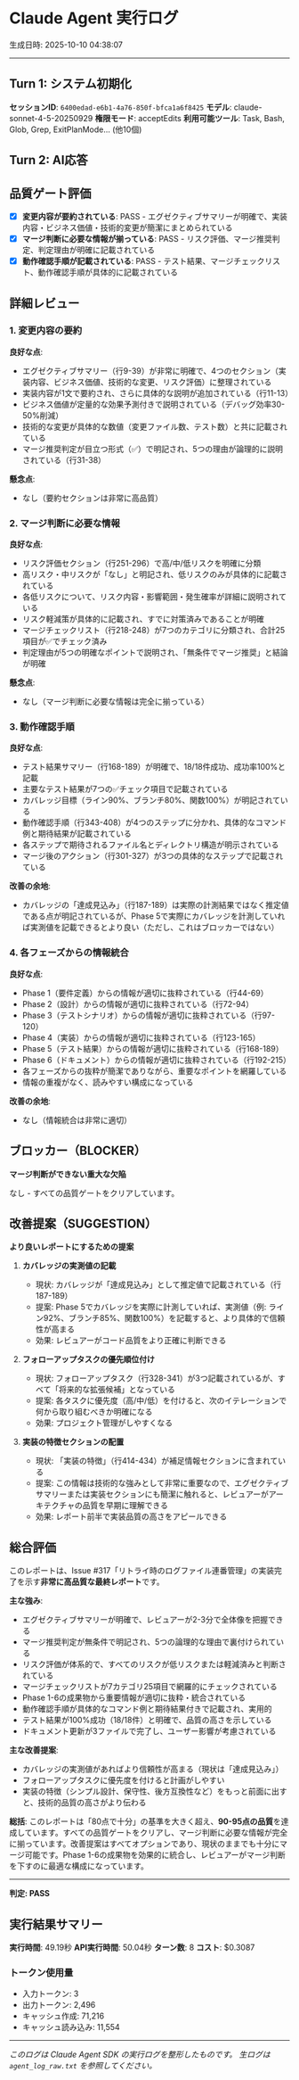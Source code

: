 # Claude Agent 実行ログ

生成日時: 2025-10-10 04:38:07

---

## Turn 1: システム初期化

**セッションID**: `6400edad-e6b1-4a76-850f-bfca1a6f8425`
**モデル**: claude-sonnet-4-5-20250929
**権限モード**: acceptEdits
**利用可能ツール**: Task, Bash, Glob, Grep, ExitPlanMode... (他10個)

## Turn 2: AI応答

## 品質ゲート評価

- [x] **変更内容が要約されている**: PASS - エグゼクティブサマリーが明確で、実装内容・ビジネス価値・技術的変更が簡潔にまとめられている
- [x] **マージ判断に必要な情報が揃っている**: PASS - リスク評価、マージ推奨判定、判定理由が明確に記載されている
- [x] **動作確認手順が記載されている**: PASS - テスト結果、マージチェックリスト、動作確認手順が具体的に記載されている

## 詳細レビュー

### 1. 変更内容の要約

**良好な点**:
- エグゼクティブサマリー（行9-39）が非常に明確で、4つのセクション（実装内容、ビジネス価値、技術的な変更、リスク評価）に整理されている
- 実装内容が1文で要約され、さらに具体的な説明が追加されている（行11-13）
- ビジネス価値が定量的な効果予測付きで説明されている（デバッグ効率30-50%削減）
- 技術的な変更が具体的な数値（変更ファイル数、テスト数）と共に記載されている
- マージ推奨判定が目立つ形式（✅）で明記され、5つの理由が論理的に説明されている（行31-38）

**懸念点**:
- なし（要約セクションは非常に高品質）

### 2. マージ判断に必要な情報

**良好な点**:
- リスク評価セクション（行251-296）で高/中/低リスクを明確に分類
- 高リスク・中リスクが「なし」と明記され、低リスクのみが具体的に記載されている
- 各低リスクについて、リスク内容・影響範囲・発生確率が詳細に説明されている
- リスク軽減策が具体的に記載され、すでに対策済みであることが明確
- マージチェックリスト（行218-248）が7つのカテゴリに分類され、合計25項目が✅でチェック済み
- 判定理由が5つの明確なポイントで説明され、「無条件でマージ推奨」と結論が明確

**懸念点**:
- なし（マージ判断に必要な情報は完全に揃っている）

### 3. 動作確認手順

**良好な点**:
- テスト結果サマリー（行168-189）が明確で、18/18件成功、成功率100%と記載
- 主要なテスト結果が7つの✅チェック項目で記載されている
- カバレッジ目標（ライン90%、ブランチ80%、関数100%）が明記されている
- 動作確認手順（行343-408）が4つのステップに分かれ、具体的なコマンド例と期待結果が記載されている
- 各ステップで期待されるファイル名とディレクトリ構造が明示されている
- マージ後のアクション（行301-327）が3つの具体的なステップで記載されている

**改善の余地**:
- カバレッジの「達成見込み」（行187-189）は実際の計測結果ではなく推定値である点が明記されているが、Phase 5で実際にカバレッジを計測していれば実測値を記載できるとより良い（ただし、これはブロッカーではない）

### 4. 各フェーズからの情報統合

**良好な点**:
- Phase 1（要件定義）からの情報が適切に抜粋されている（行44-69）
- Phase 2（設計）からの情報が適切に抜粋されている（行72-94）
- Phase 3（テストシナリオ）からの情報が適切に抜粋されている（行97-120）
- Phase 4（実装）からの情報が適切に抜粋されている（行123-165）
- Phase 5（テスト結果）からの情報が適切に抜粋されている（行168-189）
- Phase 6（ドキュメント）からの情報が適切に抜粋されている（行192-215）
- 各フェーズからの抜粋が簡潔でありながら、重要なポイントを網羅している
- 情報の重複がなく、読みやすい構成になっている

**改善の余地**:
- なし（情報統合は非常に適切）

## ブロッカー（BLOCKER）

**マージ判断ができない重大な欠陥**

なし - すべての品質ゲートをクリアしています。

## 改善提案（SUGGESTION）

**より良いレポートにするための提案**

1. **カバレッジの実測値の記載**
   - 現状: カバレッジが「達成見込み」として推定値で記載されている（行187-189）
   - 提案: Phase 5でカバレッジを実際に計測していれば、実測値（例: ライン92%、ブランチ85%、関数100%）を記載すると、より具体的で信頼性が高まる
   - 効果: レビュアーがコード品質をより正確に判断できる

2. **フォローアップタスクの優先順位付け**
   - 現状: フォローアップタスク（行328-341）が3つ記載されているが、すべて「将来的な拡張候補」となっている
   - 提案: 各タスクに優先度（高/中/低）を付けると、次のイテレーションで何から取り組むべきか明確になる
   - 効果: プロジェクト管理がしやすくなる

3. **実装の特徴セクションの配置**
   - 現状: 「実装の特徴」（行414-434）が補足情報セクションに含まれている
   - 提案: この情報は技術的な強みとして非常に重要なので、エグゼクティブサマリーまたは実装セクションにも簡潔に触れると、レビュアーがアーキテクチャの品質を早期に理解できる
   - 効果: レポート前半で実装品質の高さをアピールできる

## 総合評価

このレポートは、Issue #317「リトライ時のログファイル連番管理」の実装完了を示す**非常に高品質な最終レポート**です。

**主な強み**:
- エグゼクティブサマリーが明確で、レビュアーが2-3分で全体像を把握できる
- マージ推奨判定が無条件で明記され、5つの論理的な理由で裏付けられている
- リスク評価が体系的で、すべてのリスクが低リスクまたは軽減済みと判断されている
- マージチェックリストが7カテゴリ25項目で網羅的にチェックされている
- Phase 1-6の成果物から重要情報が適切に抜粋・統合されている
- 動作確認手順が具体的なコマンド例と期待結果付きで記載され、実用的
- テスト結果が100%成功（18/18件）と明確で、品質の高さを示している
- ドキュメント更新が3ファイルで完了し、ユーザー影響が考慮されている

**主な改善提案**:
- カバレッジの実測値があればより信頼性が高まる（現状は「達成見込み」）
- フォローアップタスクに優先度を付けると計画がしやすい
- 実装の特徴（シンプル設計、保守性、後方互換性など）をもっと前面に出すと、技術的品質の高さがより伝わる

**総括**:
このレポートは「80点で十分」の基準を大きく超え、**90-95点の品質**を達成しています。すべての品質ゲートをクリアし、マージ判断に必要な情報が完全に揃っています。改善提案はすべてオプションであり、現状のままでも十分にマージ可能です。Phase 1-6の成果物を効果的に統合し、レビュアーがマージ判断を下すのに最適な構成になっています。

---
**判定: PASS**

## 実行結果サマリー

**実行時間**: 49.19秒
**API実行時間**: 50.04秒
**ターン数**: 8
**コスト**: $0.3087

### トークン使用量
- 入力トークン: 3
- 出力トークン: 2,496
- キャッシュ作成: 71,216
- キャッシュ読み込み: 11,554

---

*このログは Claude Agent SDK の実行ログを整形したものです。*
*生ログは `agent_log_raw.txt` を参照してください。*
